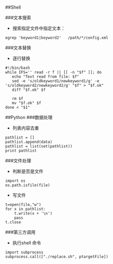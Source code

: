 ##Shell


###文本搜索
 - 搜索指定文件中指定文本：
```
egrep 'keyword1|keyword2'   /path/*/config.xml
```

###文本替换
 - 逐行替换
 
 ```
#!/bin/bash
while IFS='' read -r f || [[ -n "$f" ]]; do
    echo "Text read from file: $f"
    sed -e 's/oldkeyword1/newkeyword1/g' -e 's/oldkeyword2/newkeyword2/g' "$f" > "$f.ok"
    diff "$f.ok" $f

    rm $f
    mv "$f.ok" $f
done < "$1"
```


##Python
###数据处理
 - 列表内容去重
 
```
pathlist = []
pathlist.append(data)
pathlist = list(set(pathlist))
print pathlist
```


###文件处理
 - 判断是否是文件
 
```
import os
os.path.isfile(file)
```

 - 写文件
 
```
t=open(file,"w")
for x in pathlist:
    t.write(x + '\n')
    pass
t.close
```

###第三方调用
 - 执行shell 命令
 
 ```
 import subprocess
 subprocess.call(["./replace.sh", ptargetFile])
 ```